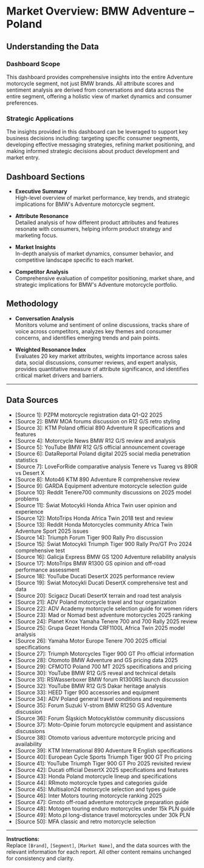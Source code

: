 # Market Overview: BMW Adventure – Poland

## Understanding the Data

### Dashboard Scope
This dashboard provides comprehensive insights into the entire Adventure motorcycle segment, not just BMW brands. All attribute scores and sentiment analysis are derived from conversations and data across the entire segment, offering a holistic view of market dynamics and consumer preferences.

### Strategic Applications
The insights provided in this dashboard can be leveraged to support key business decisions including: targeting specific consumer segments, developing effective messaging strategies, refining market positioning, and making informed strategic decisions about product development and market entry.

## Dashboard Sections

- **Executive Summary**  
  High-level overview of market performance, key trends, and strategic implications for BMW's Adventure motorcycle segment.

- **Attribute Resonance**  
  Detailed analysis of how different product attributes and features resonate with consumers, helping inform product strategy and marketing focus.

- **Market Insights**  
  In-depth analysis of market dynamics, consumer behavior, and competitive landscape specific to each market.

- **Competitor Analysis**  
  Comprehensive evaluation of competitor positioning, market share, and strategic implications for BMW's Adventure motorcycle portfolio.

## Methodology

- **Conversation Analysis**  
  Monitors volume and sentiment of online discussions, tracks share of voice across competitors, analyzes key themes and consumer concerns, and identifies emerging trends and pain points.

- **Weighted Resonance Index**  
  Evaluates 20 key market attributes, weights importance across sales data, social discussions, consumer reviews, and expert analysis, provides quantitative measure of attribute significance, and identifies critical market drivers and barriers.

---

## Data Sources

- [Source 1]: PZPM motorcycle registration data Q1-Q2 2025
- [Source 2]: BMW MOA forums discussion on R12 G/S retro styling
- [Source 3]: KTM Poland official 890 Adventure R specifications and features
- [Source 4]: Motorcycle News BMW R12 G/S review and analysis
- [Source 5]: YouTube BMW R12 G/S official announcement coverage
- [Source 6]: DataReportal Poland digital 2025 social media penetration statistics
- [Source 7]: LoveForRide comparative analysis Tenere vs Tuareg vs 890R vs Desert X
- [Source 8]: Moto46 KTM 890 Adventure R comprehensive review
- [Source 9]: GARDA Equipment adventure motorcycle selection guide
- [Source 10]: Reddit Tenere700 community discussions on 2025 model problems
- [Source 11]: Świat Motocykli Honda Africa Twin user opinion and experience
- [Source 12]: MotoTrips Honda Africa Twin 2018 test and review
- [Source 13]: Reddit Honda Motorcycles community Africa Twin Adventure Sport 2025 issues
- [Source 14]: Triumph Forum Tiger 900 Rally Pro discussion
- [Source 15]: Świat Motocykli Triumph Tiger 900 Rally Pro/GT Pro 2024 comprehensive test
- [Source 16]: Galicja Express BMW GS 1200 Adventure reliability analysis
- [Source 17]: MotoTrips BMW R1300 GS opinion and off-road performance assessment
- [Source 18]: YouTube Ducati DesertX 2025 performance review
- [Source 19]: Świat Motocykli Ducati DesertX comprehensive test and data
- [Source 20]: Scigacz Ducati DesertX terrain and road test analysis
- [Source 21]: ADV Poland motorcycle travel and tour organization
- [Source 22]: ADV Academy motorcycle selection guide for women riders
- [Source 23]: Mad or Nomad best adventure motorcycles 2025 ranking
- [Source 24]: Planet Knox Yamaha Tenere 700 and 700 Rally 2025 review
- [Source 25]: Grupa Gezet Honda CRF1100L Africa Twin 2025 model analysis
- [Source 26]: Yamaha Motor Europe Tenere 700 2025 official specifications
- [Source 27]: Triumph Motorcycles Tiger 900 GT Pro official information
- [Source 28]: Otomoto BMW Adventure and GS pricing data 2025
- [Source 29]: CFMOTO Poland 700 MT 2025 specifications and pricing
- [Source 30]: YouTube BMW R12 G/S reveal and technical details
- [Source 31]: RSWasserboxer BMW forum R1300RS launch discussion
- [Source 32]: YouTube BMW R12 G/S Dakar heritage analysis
- [Source 33]: HEED Tiger 900 accessories and equipment
- [Source 34]: ADV Poland general travel conditions and requirements
- [Source 35]: Forum Suzuki V-strom BMW R1250 GS Adventure discussion
- [Source 36]: Forum Śląskich Motocyklistów community discussions
- [Source 37]: Moto-Opinie forum motorcycle equipment and assistance discussions
- [Source 38]: Otomoto various adventure motorcycle pricing and availability
- [Source 39]: KTM International 890 Adventure R English specifications
- [Source 40]: European Cycle Sports Triumph Tiger 900 GT Pro pricing
- [Source 41]: YouTube Triumph Tiger 900 GT Pro 2025 revisited review
- [Source 42]: Ducati official DesertX 2025 specifications and features
- [Source 43]: Honda Poland motorcycle lineup and specifications
- [Source 44]: RRmoto motorcycle types and categories guide
- [Source 45]: Multisalon24 motorcycle selection and types guide
- [Source 46]: Inter Motors touring motorcycle ranking 2025
- [Source 47]: Gmoto off-road adventure motorcycle preparation guide
- [Source 48]: Motogen touring enduro motorcycles under 15k PLN guide
- [Source 49]: Moto.pl long-distance travel motorcycles under 30k PLN
- [Source 50]: MFA classic and retro motorcycle selection

---

**Instructions:**  
Replace `[Brand]`, `[Segment]`, `[Market Name]`, and the data sources with the relevant information for each report. All other content remains unchanged for consistency and clarity.